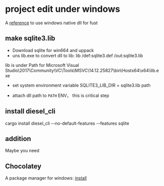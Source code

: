 # project edit under windows

A [reference](https://cmsd2.silvrback.com/rust-msvc) to use windows native dll for fust 

## make sqlite3.lib

+ Download sqlite for win664 and uppack
+ uns lib.exe to convert dll to lib:
lib /def:sqlite3.def /out:sqlite3.lib

lib is under Path for Microsoft Visual Studio\2017\Community\VC\Tools\MSVC\14.12.25827\bin\Hostx64\x64\lib.exe

+ set system environment variable 
SQLITE3_LIB_DIR = sqlite3.lib path

+ attach dll path to `PATH` ENV， this is critical step

## install diesel_cli

cargo install diesel_cli --no-default-features --features sqlite

## addition

Maybe you need 

## Chocolatey
           
A package manager for windows: [install](https://chocolatey.org/install#install-with-powershellexe)